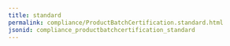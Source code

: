 ```yaml
---
title: standard
permalink: compliance/ProductBatchCertification.standard.html
jsonid: compliance_productbatchcertification_standard
---
```

